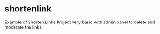 # shortenlink
Example of Shorten Links Project very basic with admin panel to delete and moderate the links
